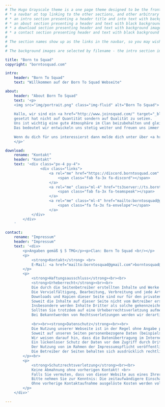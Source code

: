 ```yaml
---
# The Hugo Grayscale theme is a one page theme designed to be the front page to your site.  Its content is populated via the front-matter in content/_index.md.  The page consists of, in order:
# * a navbar at top linking to the other sections, and other arbitrary links
# * an intro section presenting a header title and into text with background image
# * an about section presenting a header and text with black background
# * a download section presenting header and text with background image
# * a contact section presenting header and text with black background
# 
# The section names show up as the links in the navbar, so you may wish to rename them if, for example, you're not using it for the purpose suggested by the default section name.
# 
# The background images are selected by filename - the intro section image must be named "intro-bg.jpg" and placed in the "static/img/" directory for your site.  Similarly, the downloads section image must be named "downloads-bg.jpg" and placed in the "static/img/" directory for your site.  See the default images in the theme's static directory for file size reference.

title: "Born to Squad"
copyright: "borntosquad.com"

intro:
    header: "Born To Squad"
    text: "Willkommen auf der Born To Squad Webseite"

about:
    header: "About Born To Squad"
    text: '<p>
    <img src="img/portrait.png" class="img-fluid" alt="Born To Squad">
    
    Hallo, wir sind ein <a href="http://www.joinsquad.com/" target="_blank">Squad</a> Clan der sich das Ziel 
    gesetzt hat nicht auf Quantität sondern auf Qualität zu setzen. 
    Uns ist wichtig eine gute Atmosphäre im Clan beizubehalten und gleichzeitig eine gewisse Qualität beim Spielen nach außen zu tragen.
    Das bedeutet wir entwickeln uns stetig weiter und freuen uns immer auf neue Leute die uns beitreten wollen. <br /> <br/>
    
    Wenn du dich für uns interessierst dann melde dich unter über <a href="#Kontakt">Kontakt</a>.
    </p>'

download:
    rename: "Kontakt"
    header: "Kontakt" 
    text: '<div class="px-4 py-4">
                <div class="links">
                    <a rel="me" href="https://discord.borntosquad.com" title="Discord">
                        <span class="fab fa-3x fa-discord"></span>
                    </a>
                    <a rel="me" class="ml-4" href="ts3server://ts.borntosquad.com" title="Teamspeak">
                        <span class="fab fa-3x fa-teamspeak"></span>
                    </a>
                    <a rel="me" class="ml-4" href="mailto:borntosquad@gmail.com" title="Email">
                        <span class="fa fa-3x fa-envelope"></span>
                    </a>
            </div>
        </div>
    '

contact:
    rename: "Impressum"
    header: "Impressum"
    text: '<div>
        <p>Angaben gemäß § 5 TMG</p><p>Clan: Born To Squad <br/></p>
        <p>
            <strong>Kontakt</strong> <br>
            E-Mail: <a href="mailto:borntosquad@gmail.com">borntosquad@gmail.com</a></br>
        </p>
        <p>
            <strong>Haftungsausschluss</strong><br><br>
            <strong>Urheberrecht</strong><br><br>
            Die durch die Seitenbetreiber erstellten Inhalte und Werke auf diesen Seiten unterliegen dem deutschen Urheberrecht. 
            Die Vervielfältigung, Bearbeitung, Verbreitung und jede Art der Verwertung außerhalb der Grenzen des Urheberrechtes bedürfen der schriftlichen Zustimmung des jeweiligen Autors bzw. Erstellers.
            Downloads und Kopien dieser Seite sind nur für den privaten, nicht kommerziellen Gebrauch gestattet.
            Soweit die Inhalte auf dieser Seite nicht vom Betreiber erstellt wurden, werden die Urheberrechte Dritter beachtet. 
            Insbesondere werden Inhalte Dritter als solche gekennzeichnet. 
            Sollten Sie trotzdem auf eine Urheberrechtsverletzung aufmerksam werden, bitten wir um einen entsprechenden Hinweis. 
            Bei Bekanntwerden von Rechtsverletzungen werden wir derartige Inhalte umgehend entfernen.
            
            <br><br><strong>Datenschutz</strong><br><br>
            Die Nutzung unserer Webseite ist in der Regel ohne Angabe personenbezogener Daten möglich. 
            Soweit auf unseren Seiten personenbezogene Daten (beispielsweise Name, Anschrift oder eMail-Adressen) erhoben werden, erfolgt dies, soweit möglich, stets auf freiwilliger Basis. Diese Daten werden ohne Ihre ausdrückliche Zustimmung nicht an Dritte weitergegeben. <br>
            Wir weisen darauf hin, dass die Datenübertragung im Internet (z.B. bei der Kommunikation per E-Mail) Sicherheitslücken aufweisen kann. 
            Ein lückenloser Schutz der Daten vor dem Zugriff durch Dritte ist nicht möglich. <br>
            Der Nutzung von im Rahmen der Impressumspflicht veröffentlichten Kontaktdaten durch Dritte zur Übersendung von nicht ausdrücklich angeforderter Werbung und Informationsmaterialien wird hiermit ausdrücklich widersprochen. 
            Die Betreiber der Seiten behalten sich ausdrücklich rechtliche Schritte im Falle der unverlangten Zusendung von Werbeinformationen, etwa durch Spam-Mails, vor.<br>
        </p><br> 
        <p>
            <strong>Schutzrechtsverletzung</strong><br><br>
            Keine Abmahnung ohne vorherigen Kontakt! <br>
            Falls Sie vermuten, dass von dieser Website aus eines Ihrer Schutzrechte verletzt wird, teilen Sie dasbitte umgehend mit, damit zügig Abhilfe geschafft werden kann. 
            Bitte nehmen Sie zur Kenntnis: Die zeitaufwändigere Einschaltung eines Anwaltes zur für den Diensteanbieter kostenpflichtigen Abmahnung entspricht nicht dessen wirklichem oder mutmaßlichem Willen. 
            Ohne vorherige Kontaktaufnahme ausgelöste Kosten werden vollumfänglich zurückgewiesen und lösen gegebenenfalls eine Gegenklage wegen Verletzung vorgenannter Bestimmungen aus.
        </p>
    </div>'

---
```

